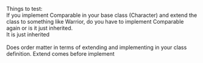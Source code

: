 Things to test:
<br>
If you implement Comparable in your base class (Character) and extend the class to something like Warrior, do you have to implement Comparable again or is it just inherited. 
<br>
It is just inherited
<br><br>
Does order matter in terms of extending and implementing in your class definition. Extend comes before implement
